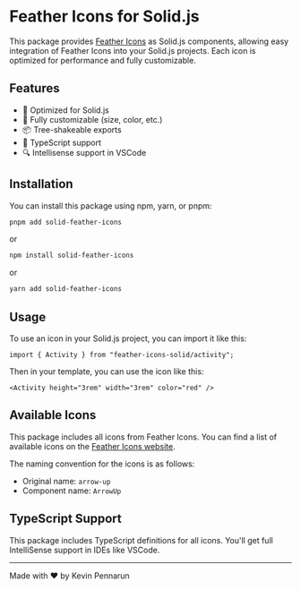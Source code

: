# Feather Icons for Solid.js

This package provides [Feather Icons](https://feathericons.com/) as Solid.js components, allowing easy integration of Feather Icons into your Solid.js projects. Each icon is optimized for performance and fully customizable.

## Features

- 🚀 Optimized for Solid.js
- 🎨 Fully customizable (size, color, etc.)
- 📦 Tree-shakeable exports
- 🔧 TypeScript support
- 🔍 Intellisense support in VSCode

## Installation

You can install this package using npm, yarn, or pnpm:

```bash
pnpm add solid-feather-icons
```

or

```bash
npm install solid-feather-icons
```

or

```bash
yarn add solid-feather-icons
```

## Usage

To use an icon in your Solid.js project, you can import it like this:

```tsx
import { Activity } from "feather-icons-solid/activity";
```

Then in your template, you can use the icon like this:

```tsx
<Activity height="3rem" width="3rem" color="red" />
```

## Available Icons

This package includes all icons from Feather Icons. You can find a list of available icons on the [Feather Icons website](https://feathericons.com/).

The naming convention for the icons is as follows:

- Original name: `arrow-up`
- Component name: `ArrowUp`

## TypeScript Support

This package includes TypeScript definitions for all icons. You'll get full IntelliSense support in IDEs like VSCode.

---

Made with ❤️ by Kevin Pennarun

